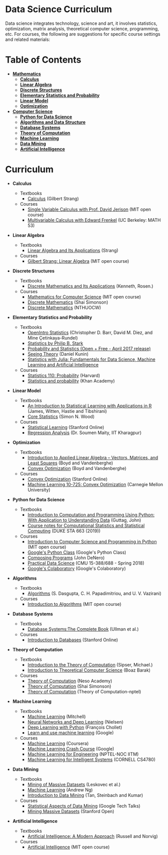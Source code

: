 # Data Science Curriculum
Data science integrates technology, science and art, it involves statistics, optimization, matrix analysis, 
theoretical computer science, programming, etc. 
For courses, the following are suggestions for specific course settings and related materials:

Table of Contents
=================
* [**Mathematics**](#Math)
  * [**Calculus**](#Calculus)
  * [**Linear Algebra**](#Linear-Algebra)
  * [**Discrete Structures**](#Discrete-Structures)
  * [**Elementary Statistics and Probability**](#Elementary-Statistics-and-Probability)
  * [**Linear Model**](#Linear-Model)
  * [**Optimization**](#Optimization)
* [**Computer Science**](#CS)
  * [**Python for Data Science**](#Python-for-Data-Science)
  * [**Algorithms and Data Structure**](#Algorithms)
  * [**Database Systems**](#Database-systems)
  * [**Theory of Computation**](#Theory-of-Computation)
  * [**Machine Learning**](#Machine-Learning)
  * [**Data Mining**](#Data-Mining)
  * [**Artificial Intelligence**](#Artificial-Intelligence)

  

Curriculum
==========
  * <a name="Calculus"></a>**Calculus**
      * Textbooks
          * [Calculus](https://ocw.mit.edu/resources/res-18-001-calculus-online-textbook-spring-2005/) (Gilbert Strang)
      * Courses
          * [Single Variable Calculus with Prof. David Jerison](https://ocw.mit.edu/courses/mathematics/18-01-single-variable-calculus-fall-2006/video-lectures/) (MIT open course)
          * [Multivariable Calculus with Edward Frenkel](https://www.youtube.com/playlist?list=PLaLOVNqqD-2GcoO8CLvCbprz2J0_1uaoZ) (UC Berkeley: MATH 53)
  * <a name="Linear-Algebra"></a>**Linear Algebra**
      * Textbooks
          * [Linear Algebra and Its Applications](http://www.math.hcmus.edu.vn/~bxthang/Linear%20algebra%20and%20its%20applications.pdf) (Strang)
      * Courses
           * [Gilbert Strang: Linear Algebra](https://ocw.mit.edu/courses/mathematics/18-06-linear-algebra-spring-2010/) (MIT open course)
  * <a name="Discrete-Structures"></a>**Discrete Structures**
      * Textbooks
        * [Discrete Mathematics and Its Applications](https://archive.org/details/DiscreteMathematicsAndItsApplications7thEditionKennethH.Rosen) (Kenneth, Rosen.)
      * Courses
        * [Mathematics for Computer Science](https://ocw.mit.edu/courses/electrical-engineering-and-computer-science/6-042j-mathematics-for-computer-science-fall-2010/) (MIT open course)
        * [Discrete Mathematics](http://aduni.org/courses/discrete/index.php?view=cw) (Shai Simonson)
        * [Discrete Mathematics](https://www.youtube.com/playlist?list=PLS0SUwlYe8czAEMcnMnl9Sq3ze7XerOfR) (NTHUOCW)
  * <a name="Elementary-Statistics-and-Probability"></a>**Elementary Statistics and Probability**
      * Textbooks
           * [OpenIntro Statistics](https://www.openintro.org/stat/index.php) (Christopher D. Barr, David M. Diez, and Mine Çetinkaya-Rundel)
           * [Statistics by Philip B. Stark](https://www.stat.berkeley.edu/~stark/SticiGui/index.htm)
           * [Probability and Statistics (Open + Free - April 2017 release)](https://lagunita.stanford.edu/courses/course-v1:OLI+ProbStat+Open_Jan2017/course/)
           * [Seeing Theory](https://seeing-theory.brown.edu/index.html#firstPage) (Daniel Kunin)
           * [Statistics with Julia: Fundamentals for Data Science, Machine Learning and Artificial Intelligence](https://github.com/yangmingmath/StatsWithJuliaBook)
      * Courses
           * [Statistics 110: Probability](https://projects.iq.harvard.edu/stat110/home) (Harvard)
           * [Statistics and probability](https://www.khanacademy.org/math/statistics-probability) (Khan Academy)
  * <a name="Linear-Model"></a>**Linear Model**
      * Textbooks
          * [An Introduction to Statistical Learning with Applications in R](http://www-bcf.usc.edu/~gareth/ISL/) (James, Witten, Hastie and Tibshirani)
          * [Core Statistics](http://www.maths.bris.ac.uk/~sw15190/core-statistics.pdf) (Simon N. Wood)
      * Courses
        * [Statistical Learning](https://www.r-bloggers.com/in-depth-introduction-to-machine-learning-in-15-hours-of-expert-videos/) (Stanford Online)
        * [Regression Analysis](http://www.infocobuild.com/education/audio-video-courses/mathematics/regression-analysis-iit-kharagpur.html) (Dr. Soumen Maity, IIT Kharagpur)
   * <a name="Optimization"></a>**Optimization**
       * Textbooks
          * [Introduction to Applied Linear Algebra – Vectors, Matrices, and Least Squares](http://vmls-book.stanford.edu/) (Boyd and Vandenberghe)
          * [Convex Optimization](http://web.stanford.edu/~boyd/cvxbook/) (Boyd and Vandenberghe) 
       * Courses
          * [Convex Optimization](https://lagunita.stanford.edu/courses/Engineering/CVX101/Winter2014/about) (Stanford Online)
          * [Machine Learning 10-725: Convex Optimization](http://www.stat.cmu.edu/~ryantibs/convexopt/) (Carnegie Mellon University)
  * <a name="Python-for-Data-Science"></a>**Python for Data Science**
      * Textbooks
        * [Introduction to Computation and Programming Using Python: With Application to Understanding Data](https://github.com/y0m0/MIT.6.00.1x/blob/master/Introduction.to.Computation.and.Programming.Using.Python.2nd.Edition.pdf) (Guttag, John)
        * [Course notes for Computational Statistics and Statistical Computing](https://github.com/cliburn/sta-663-2019) (DUKE STA 663 (2019))
      * Courses
        * [Introduction to Computer Science and Programming in Python](https://ocw.mit.edu/courses/electrical-engineering-and-computer-science/6-0001-introduction-to-computer-science-and-programming-in-python-fall-2016/) (MIT open course)
        * [Google's Python Class](https://developers.google.com/edu/python/) (Google's Python Class)
        * [Composing Programs](https://composingprograms.com/) (John DeNero)
        * [Practical Data Science](http://www.datasciencecourse.org/) (CMU 15-388/688 - Spring 2018)
        * [Google's Colaboratory](https://colab.research.google.com/notebooks/welcome.ipynb) (Google's Colaboratory)
   * <a name="Algorithms"></a>**Algorithms**
      * Textbooks
        * [Algorithms](https://github.com/yetweka/yet-weka/blob/master/book/Algorithms-S.%20Dasgupta%2C%20C.%20H.%20Papadimitriou%2C%20and%20U.%20V.%20Vazirani-06.pdf) (S. Dasgupta, C. H. Papadimitriou, and U. V. Vazirani)
      * Courses
        * [Introduction to Algorithms](https://ocw.mit.edu/courses/electrical-engineering-and-computer-science/6-006-introduction-to-algorithms-fall-2011/) (MIT open course)
   * <a name="Database-Systems"></a>**Database Systems**
      * Textbooks
        * [Database Systems:The Complete Book](https://theswissbay.ch/pdf/Gentoomen%20Library/Databases/Molina%2CUllman%20-%20Database%20Systems%20The%20Complete%20Book.pdf) (Ullman et al.)
      * Courses
        * [Introduction to Databases](https://lagunita.stanford.edu/courses/Engineering/db/2014_1/course/) (Stanford Online)
   * <a name="Theory-of-Computation"></a>**Theory of Computation**
      * Textbooks
        * [Introduction to the Theory of Computation](http://www-math.mit.edu/~sipser/book.html) (Sipser, Michael.)
        * [Introduction to Theoretical Computer Science](https://introtcs.org/public/) (Boaz Barak)
      * Courses
        * [Theory of Computation](https://www.nesoacademy.org/computer-science/toc-and-automata-theory/theory-of-computation) (Neso Academy)
         * [Theory of Computation](http://www.aduni.org/courses/theory/index.php?view=cw) (Shai Simonson)
        * [Theory of Computation](https://www.youtube.com/playlist?list=PL3-wYxbt4yCgBHUpwXDTLos3JStccGIax) (Theory of Computation-nptel)
   
   * <a name="Machine-Learning"></a>**Machine Learning**
      * Textbooks
          * [Machine Learning](http://www.cs.cmu.edu/~tom/mlbook.html) (Mitchell)
          * [Neural Networks and Deep Learning](http://neuralnetworksanddeeplearning.com/) (Nielsen) 
          * [Deep Learning with Python](https://github.com/fchollet/deep-learning-with-python-notebooks) (François Chollet)
          * [Learn and use machine learning](https://www.tensorflow.org/tutorials/keras) (Google)
      * Courses
          * [Machine Learning](https://www.coursera.org/learn/machine-learning) (Coursera)
          * [Machine Learning Crash Course](https://developers.google.com/machine-learning/crash-course/) (Google)
          * [Machine Learning for Engineering](https://www.youtube.com/playlist?list=PLyqSpQzTE6M-SISTunGRBRiZk7opYBf_K) (NPTEL-NOC IITM)
          * [Machine Learning for Intelligent Systems](https://www.youtube.com/playlist?list=PLl8OlHZGYOQ7bkVbuRthEsaLr7bONzbXS) (CORNELL CS4780)
   * <a name="Data-Mining"></a>**Data Mining**
        * Textbooks
          * [Mining of Massive Datasets](http://www.mmds.org/) (Leskovec et al.) 
          * [Machine Learning](http://openclassroom.stanford.edu/MainFolder/CoursePage.php?course=MachineLearning) (Andrew Ng)
          * [Introduction to Data Mining](https://www-users.cs.umn.edu/~kumar001/dmbook/index.php) (Tan, Steinbach and Kumar)
        * Courses
            * [Statistical Aspects of Data Mining](http://www.stats202.com/original_index.html) (Google Tech Talks)
            * [Mining Massive Datasets](https://lagunita.stanford.edu/courses/course-v1:ComputerScience+MMDS+Fall2016/course/) (Stanford Open)
   * <a name="Artificial-Intelligence"></a>**Artificial Intelligence**
        * Textbooks
            * [Artificial Intelligence: A Modern Approach](http://aima.cs.berkeley.edu/) (Russell and Norvig)
        * Courses
            * [Artificial Intelligence](https://ocw.mit.edu/courses/electrical-engineering-and-computer-science/6-034-artificial-intelligence-fall-2010/) (MIT open course)
  
 


